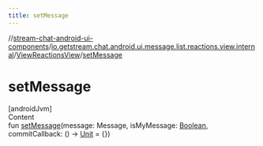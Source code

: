 ```yaml
---
title: setMessage
---
```

//[stream-chat-android-ui-components](../../../index.md)/[io.getstream.chat.android.ui.message.list.reactions.view.internal](../index.md)/[ViewReactionsView](index.md)/[setMessage](setMessage.md)



# setMessage  
[androidJvm]  
Content  
fun [setMessage](setMessage.md)(message: Message, isMyMessage: [Boolean](https://kotlinlang.org/api/latest/jvm/stdlib/kotlin/-boolean/index.html), commitCallback: () -&gt; [Unit](https://kotlinlang.org/api/latest/jvm/stdlib/kotlin/-unit/index.html) = {})  



